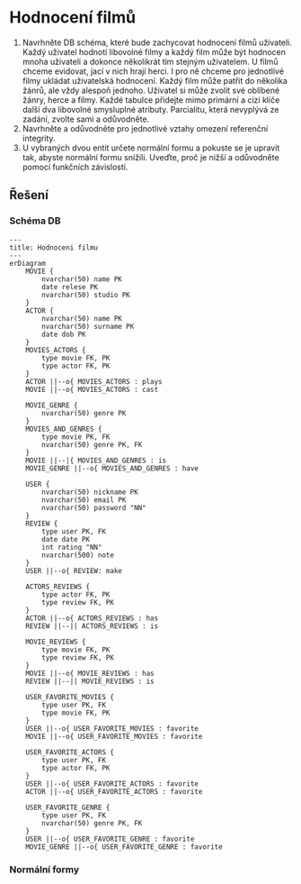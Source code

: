 # Hodnocení filmů
1. Navrhněte DB schéma, které bude zachycovat hodnocení filmů uživateli. Každý uživatel hodnotí libovolné filmy a každý film může být hodnocen mnoha uživateli a dokonce několikrát tím stejným uživatelem. U filmů chceme evidovat, jací v nich hrají herci. I pro ně chceme pro jednotlivé filmy ukládat uživatelská hodnocení. Každý film může patřit do několika žánrů, ale vždy alespoň jednoho. Uživatel si může zvolit své oblíbené žánry, herce a filmy. Každé tabulce přidejte mimo primární a cizí klíče další dva libovolné smysluplné atributy. Parcialitu, která nevyplývá ze zadání, zvolte sami a odůvodněte.
2. Navrhněte a odůvodněte pro jednotlivé vztahy omezení referenční integrity.
3. U vybraných dvou entit určete normální formu a pokuste se je upravit tak, abyste normální formu snížili. Uveďte, proč je nižší a odůvodněte pomocí funkčních závislostí.

## Řešení
### Schéma DB
```mermaid
---
title: Hodnoceni filmu
---
erDiagram 
    MOVIE {
        nvarchar(50) name PK
        date relese PK
        nvarchar(50) studio PK
    }
    ACTOR {
        nvarchar(50) name PK
        nvarchar(50) surname PK
        date dob PK
    }
    MOVIES_ACTORS {
        type movie FK, PK 
        type actor FK, PK 
    }
    ACTOR ||--o{ MOVIES_ACTORS : plays
    MOVIE ||--o{ MOVIES_ACTORS : cast

    MOVIE_GENRE {
        nvarchar(50) genre PK
    }
    MOVIES_AND_GENRES {
        type movie PK, FK
        nvarchar(50) genre PK, FK
    }
    MOVIE ||--|{ MOVIES_AND_GENRES : is
    MOVIE_GENRE ||--o{ MOVIES_AND_GENRES : have

    USER {
        nvarchar(50) nickname PK
        nvarchar(50) email PK
        nvarchar(50) password "NN"
    }
    REVIEW {
        type user PK, FK
        date date PK
        int rating "NN"
        nvarchar(500) note 
    }
    USER ||--o{ REVIEW: make

    ACTORS_REVIEWS {
        type actor FK, PK 
        type review FK, PK
    }
    ACTOR ||--o{ ACTORS_REVIEWS : has
    REVIEW ||--|| ACTORS_REVIEWS : is

    MOVIE_REVIEWS {
        type movie FK, PK 
        type review FK, PK
    }
    MOVIE ||--o{ MOVIE_REVIEWS : has
    REVIEW ||--|| MOVIE_REVIEWS : is

    USER_FAVORITE_MOVIES {
        type user PK, FK
        type movie FK, PK 
    }
    USER ||--o{ USER_FAVORITE_MOVIES : favorite
    MOVIE ||--o{ USER_FAVORITE_MOVIES : favorite

    USER_FAVORITE_ACTORS {
        type user PK, FK
        type actor FK, PK
    }
    USER ||--o{ USER_FAVORITE_ACTORS : favorite
    ACTOR ||--o{ USER_FAVORITE_ACTORS : favorite

    USER_FAVORITE_GENRE {
        type user PK, FK
        nvarchar(50) genre PK, FK
    }
    USER ||--o{ USER_FAVORITE_GENRE : favorite
    MOVIE_GENRE ||--o{ USER_FAVORITE_GENRE : favorite
```

### Normální formy
